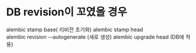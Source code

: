 # DB revision이 꼬였을 경우
alembic stamp base( 리비전 초기화)
alembic stamp head  
alembic revision --autogenerate (새로 생성)
alembic upgrade head (DB에 적용)